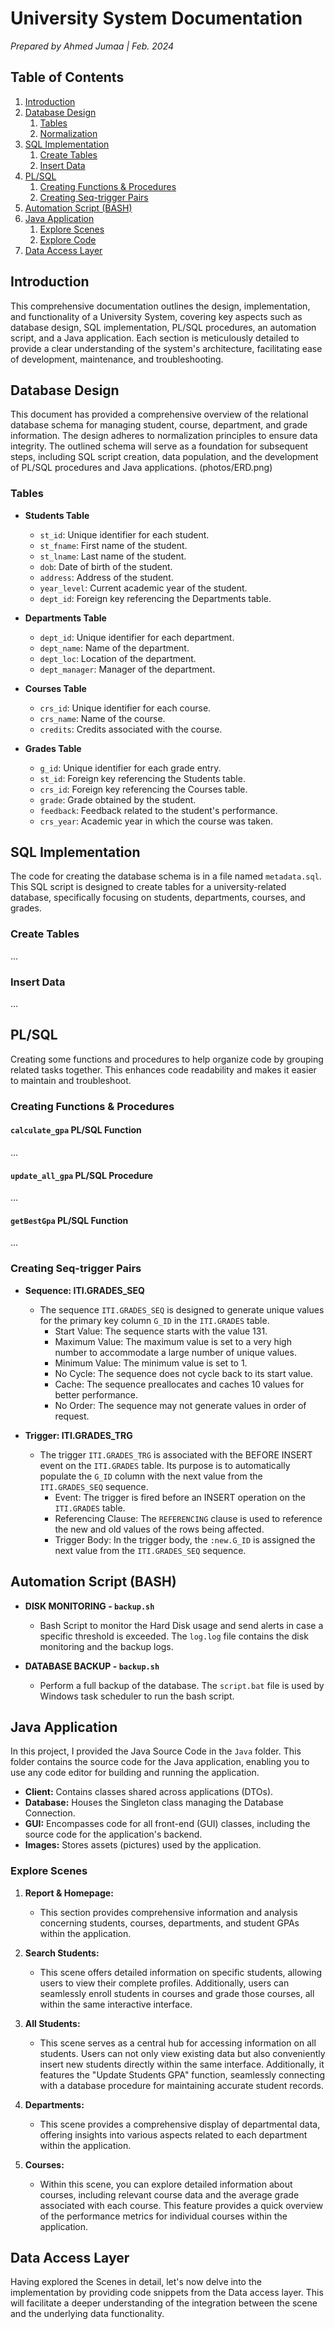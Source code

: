 # University System Documentation

*Prepared by Ahmed Jumaa | Feb. 2024*

## Table of Contents
1. [Introduction](#introduction)
2. [Database Design](#database-design)
   1. [Tables](#tables)
   2. [Normalization](#normalization)
3. [SQL Implementation](#sql-implementation)
   1. [Create Tables](#create-tables)
   2. [Insert Data](#insert-data)
4. [PL/SQL](#plsql)
   1. [Creating Functions & Procedures](#creating-functions--procedures)
   2. [Creating Seq-trigger Pairs](#creating-seq-trigger-pairs)
5. [Automation Script (BASH)](#automation-script-bash)
6. [Java Application](#java-application)
   1. [Explore Scenes](#explore-scenes)
   2. [Explore Code](#explore-code)
7. [Data Access Layer](#data-access-layer)

## Introduction

This comprehensive documentation outlines the design, implementation, and functionality of a University System, covering key aspects such as database design, SQL implementation, PL/SQL procedures, an automation script, and a Java application. Each section is meticulously detailed to provide a clear understanding of the system's architecture, facilitating ease of development, maintenance, and troubleshooting.

## Database Design

This document has provided a comprehensive overview of the relational database schema for managing student, course, department, and grade information. The design adheres to normalization principles to ensure data integrity. The outlined schema will serve as a foundation for subsequent steps, including SQL script creation, data population, and the development of PL/SQL procedures and Java applications.
(photos/ERD.png)
### Tables

- **Students Table**
  - `st_id`: Unique identifier for each student.
  - `st_fname`: First name of the student.
  - `st_lname`: Last name of the student.
  - `dob`: Date of birth of the student.
  - `address`: Address of the student.
  - `year_level`: Current academic year of the student.
  - `dept_id`: Foreign key referencing the Departments table.

- **Departments Table**
  - `dept_id`: Unique identifier for each department.
  - `dept_name`: Name of the department.
  - `dept_loc`: Location of the department.
  - `dept_manager`: Manager of the department.

- **Courses Table**
  - `crs_id`: Unique identifier for each course.
  - `crs_name`: Name of the course.
  - `credits`: Credits associated with the course.

- **Grades Table**
  - `g_id`: Unique identifier for each grade entry.
  - `st_id`: Foreign key referencing the Students table.
  - `crs_id`: Foreign key referencing the Courses table.
  - `grade`: Grade obtained by the student.
  - `feedback`: Feedback related to the student's performance.
  - `crs_year`: Academic year in which the course was taken.

## SQL Implementation

The code for creating the database schema is in a file named `metadata.sql`. This SQL script is designed to create tables for a university-related database, specifically focusing on students, departments, courses, and grades.

### Create Tables

...

### Insert Data

...

## PL/SQL

Creating some functions and procedures to help organize code by grouping related tasks together. This enhances code readability and makes it easier to maintain and troubleshoot.

### Creating Functions & Procedures

#### `calculate_gpa` PL/SQL Function

...

#### `update_all_gpa` PL/SQL Procedure

...

#### `getBestGpa` PL/SQL Function

...

### Creating Seq-trigger Pairs

- **Sequence: ITI.GRADES_SEQ**
  - The sequence `ITI.GRADES_SEQ` is designed to generate unique values for the primary key column `G_ID` in the `ITI.GRADES` table.
    - Start Value: The sequence starts with the value 131.
    - Maximum Value: The maximum value is set to a very high number to accommodate a large number of unique values.
    - Minimum Value: The minimum value is set to 1.
    - No Cycle: The sequence does not cycle back to its start value.
    - Cache: The sequence preallocates and caches 10 values for better performance.
    - No Order: The sequence may not generate values in order of request.

- **Trigger: ITI.GRADES_TRG**
  - The trigger `ITI.GRADES_TRG` is associated with the BEFORE INSERT event on the `ITI.GRADES` table. Its purpose is to automatically populate the `G_ID` column with the next value from the `ITI.GRADES_SEQ` sequence.
    - Event: The trigger is fired before an INSERT operation on the `ITI.GRADES` table.
    - Referencing Clause: The `REFERENCING` clause is used to reference the new and old values of the rows being affected.
    - Trigger Body: In the trigger body, the `:new.G_ID` is assigned the next value from the `ITI.GRADES_SEQ` sequence.

## Automation Script (BASH)

- **DISK MONITORING - `backup.sh`**
  - Bash Script to monitor the Hard Disk usage and send alerts in case a specific threshold is exceeded. The `log.log` file contains the disk monitoring and the backup logs.

- **DATABASE BACKUP - `backup.sh`**
  - Perform a full backup of the database. The `script.bat` file is used by Windows task scheduler to run the bash script.

## Java Application

In this project, I provided the Java Source Code in the `Java` folder. This folder contains the source code for the Java application, enabling you to use any code editor for building and running the application.

- **Client:** Contains classes shared across applications (DTOs).
- **Database:** Houses the Singleton class managing the Database Connection.
- **GUI:** Encompasses code for all front-end (GUI) classes, including the source code for the application's backend.
- **Images:** Stores assets (pictures) used by the application.

### Explore Scenes

1. **Report & Homepage:**
   - This section provides comprehensive information and analysis concerning students, courses, departments, and student GPAs within the application.

2. **Search Students:**
   - This scene offers detailed information on specific students, allowing users to view their complete profiles. Additionally, users can seamlessly enroll students in courses and grade those courses, all within the same interactive interface.

3. **All Students:**
   - This scene serves as a central hub for accessing information on all students. Users can not only view existing data but also conveniently insert new students directly within the same interface. Additionally, it features the "Update Students GPA" function, seamlessly connecting with a database procedure for maintaining accurate student records.

4. **Departments:**
   - This scene provides a comprehensive display of departmental data, offering insights into various aspects related to each department within the application.

5. **Courses:**
   - Within this scene, you can explore detailed information about courses, including relevant course data and the average grade associated with each course. This feature provides a quick overview of the performance metrics for individual courses within the application.

## Data Access Layer

Having explored the Scenes in detail, let's now delve into the implementation by providing code snippets from the Data access layer. This will facilitate a deeper understanding of the integration between the scene and the underlying data functionality.
